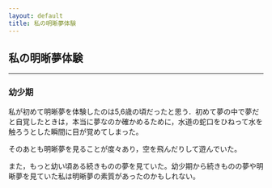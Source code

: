 ```yaml
---
layout: default
title: 私の明晰夢体験
---
```


## 私の明晰夢体験
---
### 幼少期

私が初めて明晰夢を体験したのは5,6歳の頃だったと思う．初めて夢の中で夢だと自覚したときは，本当に夢なのか確かめるために，水道の蛇口をひねって水を触ろうとした瞬間に目が覚めてしまった。

そのあとも明晰夢を見ることが度々あり，空を飛んだりして遊んでいた。

また，もっと幼い頃ある続きものの夢を見ていた。幼少期から続きものの夢や明晰夢を見ていた私は明晰夢の素質があったのかもしれない。





